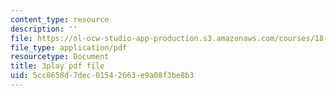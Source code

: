 ```yaml
---
content_type: resource
description: ''
file: https://ol-ocw-studio-app-production.s3.amazonaws.com/courses/18-01sc-single-variable-calculus-fall-2010/5cc8658d7dec01542663e9a08f3be8b3_7vVBtiVXIw.pdf
file_type: application/pdf
resourcetype: Document
title: 3play pdf file
uid: 5cc8658d-7dec-0154-2663-e9a08f3be8b3
---
```

